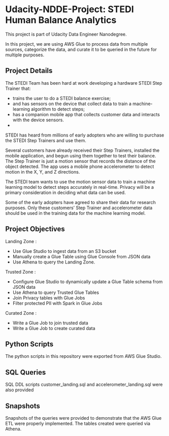 # Udacity-NDDE-Project: STEDI Human Balance Analytics

This project is part of Udacity Data Engineer Nanodegree. 

In this project, we are using AWS Glue to process data from multiple sources, categorize the data, and curate it to be queried in the future for multiple purposes.


## Project Details
The STEDI Team has been hard at work developing a hardware STEDI Step Trainer that:

 - trains the user to do a STEDI balance exercise;
 - and has sensors on the device that collect data to train a machine-learning algorithm to detect steps; 
 - has a companion mobile app that collects customer data and interacts with the device sensors.
 - 
STEDI has heard from millions of early adopters who are willing to purchase the STEDI Step Trainers and use them.

Several customers have already received their Step Trainers, installed the mobile application, and begun using them together to test their balance. The Step Trainer is just a motion sensor that records the distance of the object detected. The app uses a mobile phone accelerometer to detect motion in the X, Y, and Z directions.

The STEDI team wants to use the motion sensor data to train a machine learning model to detect steps accurately in real-time. Privacy will be a primary consideration in deciding what data can be used.

Some of the early adopters have agreed to share their data for research purposes. Only these customers’ Step Trainer and accelerometer data should be used in the training data for the machine learning model.


## Project Objectives

Landing Zone : 
 - Use Glue Studio to ingest data from an S3 bucket
 - Manually create a Glue Table using Glue Console from JSON data
 - Use Athena to query the Landing Zone.

Trusted Zone :
 - Configure Glue Studio to dynamically update a Glue Table schema from JSON data
 - Use Athena to query Trusted Glue Tables
 - Join Privacy tables with Glue Jobs
 - Filter protected PII with Spark in Glue Jobs

Curated Zone :
 - Write a Glue Job to join trusted data
 - Write a Glue Job to create curated data


## Python Scripts

The python scripts in this repository were exported from AWS Glue Studio.

## SQL Queries

SQL DDL scripts customer_landing.sql and accelerometer_landing.sql were also provided

## Snapshots

Snapshots of the queries were provided to demonstrate that the AWS Glue ETL were properly implemented. The tables created were queried via Athena.